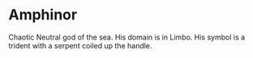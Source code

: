 # Amphinor
Chaotic Neutral god of the sea. His domain is in Limbo. His symbol is a trident with a serpent coiled up the handle.